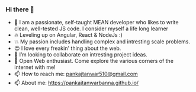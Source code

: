 ### Hi there 👋

- 🔭 I am a passionate, self-taught MEAN developer who likes to write clean, well-tested JS code. I consider myself a life long learner
- :fire: Leveling up on Angular, React & NodeJs :)
- :boom: My passion includes handling complex and intresting scale problems. 
- :heart_eyes: I love every freakin' thing about the web.
- 👯 I’m looking to collaborate on intresting project ideas.
- 💬 Open Web enthusiast. Come explore the various corners of the internet with me!
- 📫 How to reach me: pankajtanwar510@gmail.com
- 📫 About me: https://pankajtanwarbanna.github.io/

<!--
**Pankajtanwarbanna/pankajtanwarbanna** is a ✨ _special_ ✨ repository because its `README.md` (this file) appears on your GitHub profile.

Here are some ideas to get you started:

- 🔭 I am a passionate, self-taught MEAN developer who likes to write clean, well-tested code. I consider myself a life long learner
- 🔭 Leveling up on Angular & NodeJs :)
- 🔭 My passion inclues handling complex and intresting scale problems. 
- 🌱 I love every freakin' thing about the web.
- 👯 I’m looking to collaborate on intresting project ideas.
- 💬 Open Web enthusiast. Come explore the various corners of the internet with me!
- 📫 How to reach me: pankajtanwar510@gmail.com
- 📫 About me: https://pankajtanwarbanna.github.io/
-->
